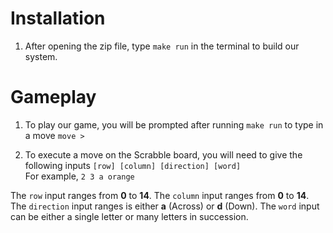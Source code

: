 # Installation

1.  After opening the zip file, type ``make run`` in the terminal to build our system.

# Gameplay

1. To play our game, you will be prompted after running ``make run`` to type
in a move ``move > ``

2. To execute a move on the Scrabble board, you will need to give the following
inputs ``[row] [column] [direction] [word] ``  
For example, ``2 3 a orange``

The ``row`` input ranges from __0__  to __14__.
The ``column`` input ranges from __0__ to __14__.
The ``direction`` input ranges is either __a__ (Across) or __d__ (Down).
The ``word`` input can be either a single letter or many letters in succession.